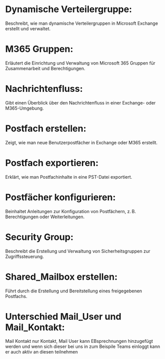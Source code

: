 # Dynamische Verteilergruppe:
Beschreibt, wie man dynamische Verteilergruppen in Microsoft Exchange erstellt und verwaltet.

# M365 Gruppen:
Erläutert die Einrichtung und Verwaltung von Microsoft 365 Gruppen für Zusammenarbeit und Berechtigungen.

# Nachrichtenfluss:
Gibt einen Überblick über den Nachrichtenfluss in einer Exchange- oder M365-Umgebung.

# Postfach erstellen:
Zeigt, wie man neue Benutzerpostfächer in Exchange oder M365 erstellt.

# Postfach exportieren:
Erklärt, wie man Postfachinhalte in eine PST-Datei exportiert.

# Postfächer konfigurieren:
Beinhaltet Anleitungen zur Konfiguration von Postfächern, z. B. Berechtigungen oder Weiterleitungen.

# Security Group:
Beschreibt die Erstellung und Verwaltung von Sicherheitsgruppen zur Zugriffssteuerung.

# Shared_Mailbox erstellen:
Führt durch die Erstellung und Bereitstellung eines freigegebenen Postfachs.

# Unterschied Mail_User und Mail_Kontakt:
Mail Kontakt nur Kontakt, Mail User kann EBsprechnungen hinzugefügt werden und wenn sich dieser bei uns in zum Beispile Teams einloggt kann er auch aktiv an diesen teilnehmen 
